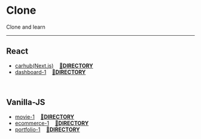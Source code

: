# Clone
Clone and learn

---
## React
* [carhub(Next.js)](https://happyuniv-clone-carhub.netlify.app/) &nbsp;&nbsp; [**📂DIRECTORY**](./carhub)
* [dashboard-1](https://app.netlify.com/sites/happyuniv-clone-dashboard-1/) &nbsp;&nbsp; [**📂DIRECTORY**](./dashboard-1)

<br>

## Vanilla-JS
* [movie-1](https://app.netlify.com/sites/happyuniv-clone-movie-1/) &nbsp;&nbsp; [**📂DIRECTORY**](./movie-1)
* [ecommerce-1](https://app.netlify.com/sites/happyuniv-clone-ecommerce-1/) &nbsp;&nbsp; [**📂DIRECTORY**](./ecommerce-1)
* [portfolio-1](https://app.netlify.com/sites/happyuniv-clone-portfolio-1/) &nbsp;&nbsp; [**📂DIRECTORY**](./portfolio-1)
